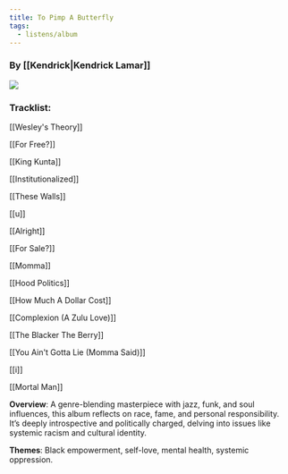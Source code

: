 ```yaml
---
title: To Pimp A Butterfly
tags:
  - listens/album
---
```

### By [[Kendrick|Kendrick Lamar]]

![](https://media.pitchfork.com/photos/6616994dee648e2629d84122/1:1/w_450%2Cc_limit/Kendrick-Lamar-To-Pimp-a-Butterfly.jpg)



### Tracklist:


[[Wesley's Theory]]

[[For Free?]]   

[[King Kunta]]   

[[Institutionalized]]   

[[These Walls]]   

[[u]]   

[[Alright]]   

[[For Sale?]]   

[[Momma]]   

[[Hood Politics]]   

[[How Much A Dollar Cost]]   

[[Complexion (A Zulu Love)]]   

[[The Blacker The Berry]]   

[[You Ain't Gotta Lie (Momma Said)]]   

[[i]]

[[Mortal Man]]

**Overview**: A genre-blending masterpiece with jazz, funk, and soul influences, this album reflects on race, fame, and personal responsibility. It’s deeply introspective and politically charged, delving into issues like systemic racism and cultural identity.



**Themes**: Black empowerment, self-love, mental health, systemic oppression.
